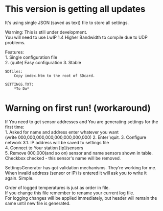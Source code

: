 # This version is getting all updates  

It's using single JSON (saved as text) file to store all settings.  

Warning: This is still under development.  
You will need to use LwIP 1.4 Higher Bandwidth to compile due to UDP problems.  
  
Features:  
	1. Single configuration file  
	2. (quite) Easy configuration 
	3. Stable

	SDfiles:  
		Copy index.htm to the root of SDcard.  
		
	SETTINGS.TXT:  
		*To Do*  
	
# Warning on first run! (workaround)   
If You need to get sensor addresses and You are generating settings for the first time:  
		1. Asked for name and address enter whatever you want    
		(write 000,000,000,000,000,000,000,000)
		2. Enter \quit.
		3. Configure network
			3.1. IP address will be saved to settings file  
		4. Connect to Your station [ip]/sensors   
		5. Remove 000,000(and so on) sensor and name sensors shown in table.  
		Checkbox checked - this sensor's name will be removed.  

SettingsGenerator has got validation mechanisms. They're working for me.  
When invalid address (sensor or IP) is entered it will ask you to write it again. Simple.  

Order of logged temperatures is just as order in file.  
If you change this file remember to rename your current log file.  
For logging changes will be applied immediately, but header will remain the same until new file is generated.  
 